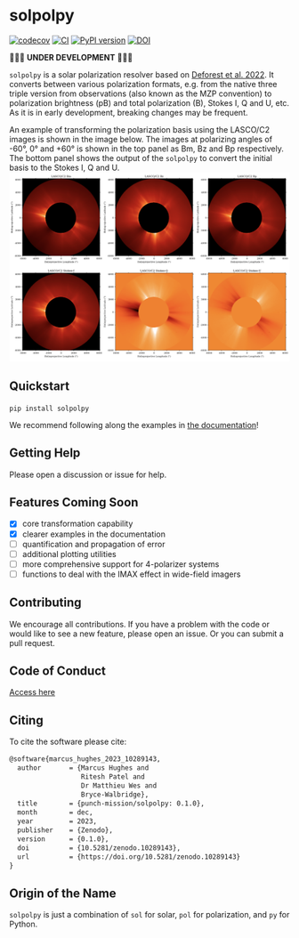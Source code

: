 # solpolpy
[![codecov](https://codecov.io/gh/punch-mission/solpolpy/branch/main/graph/badge.svg?token=835TUH7CKI)](https://codecov.io/gh/punch-mission/solpolpy)
[![CI](https://github.com/punch-mission/solpolpy/actions/workflows/CI.yml/badge.svg)](https://github.com/punch-mission/solpolpy/actions/workflows/CI.yml)
[![PyPI version](https://badge.fury.io/py/solpolpy.svg)](https://badge.fury.io/py/solpolpy)
[![DOI](https://zenodo.org/badge/498801276.svg)](https://zenodo.org/doi/10.5281/zenodo.10076326)

🚧🚧🚧 **UNDER DEVELOPMENT** 🚧🚧🚧

`solpolpy` is a solar polarization resolver based on [Deforest et al. 2022](https://doi.org/10.3847/1538-4357/ac43b6).
It converts between various polarization formats, e.g. from the native three triple version from observations
(also known as the MZP convention) to polarization brightness (pB) and total polarization (B), Stokes I, Q and U, etc.
As it is in early development, breaking changes may be frequent.

An example of transforming the polarization basis using the LASCO/C2 images is
shown in the image below.  The images at polarizing angles of -60°, 0° and +60° is shown in the top panel as
Bm, Bz and Bp respectively. The bottom panel shows the output of the `solpolpy` to convert the initial basis
to the Stokes I, Q and U.
![Example result image](eg_image.png)

## Quickstart
`pip install solpolpy`

We recommend following along the examples in [the documentation](https://punch-mission.github.io/solpolpy/quickstart.html)!

## Getting Help
Please open a discussion or issue for help.

## Features Coming Soon
- [x] core transformation capability
- [x] clearer examples in the documentation
- [ ] quantification and propagation of error
- [ ] additional plotting utilities
- [ ] more comprehensive support for 4-polarizer systems
- [ ] functions to deal with the IMAX effect in wide-field imagers

## Contributing
We encourage all contributions.
If you have a problem with the code or would like to see a new feature, please open an issue.
Or you can submit a pull request.

## Code of Conduct
[Access here](CODE_OF_CONDUCT.md)

## Citing
To cite the software please cite:

```
@software{marcus_hughes_2023_10289143,
  author       = {Marcus Hughes and
                  Ritesh Patel and
                  Dr Matthieu Wes and
                  Bryce-Walbridge},
  title        = {punch-mission/solpolpy: 0.1.0},
  month        = dec,
  year         = 2023,
  publisher    = {Zenodo},
  version      = {0.1.0},
  doi          = {10.5281/zenodo.10289143},
  url          = {https://doi.org/10.5281/zenodo.10289143}
}
```

## Origin of the Name
`solpolpy` is just a combination of `sol` for solar, `pol` for polarization, and `py` for Python.
